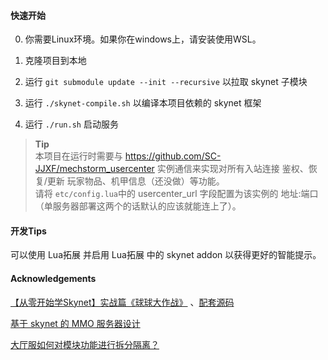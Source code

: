 #### 快速开始

0. 你需要Linux环境。如果你在windows上，请安装使用WSL。

1. 克隆项目到本地

2. 运行 `git submodule update --init --recursive` 以拉取 skynet 子模块

3. 运行 `./skynet-compile.sh` 以编译本项目依赖的 skynet 框架

4. 运行 `./run.sh` 启动服务

> **Tip**  
> 本项目在运行时需要与 https://github.com/SC-JJXF/mechstorm_usercenter 实例通信来实现对所有入站连接 鉴权、恢复/更新 玩家物品、机甲信息（还没做）等功能。   
> 请将 `etc/config.lua`中的 usercenter_url 字段配置为该实例的 地址:端口（单服务器部署这两个的话默认的应该就能连上了）。

#### 开发Tips

可以使用 Lua拓展 并启用 Lua拓展 中的 skynet addon 以获得更好的智能提示。


#### Acknowledgements

[【从零开始学Skynet】实战篇《球球大作战》](https://blog.csdn.net/yangyu20121224/article/details/130139204) 、[配套源码](https://gitee.com/frank-yangyu/ball-server)

[基于 skynet 的 MMO 服务器设计](https://blog.codingnow.com/2015/04/skynet_mmo.html)

[大厅服如何对模块功能进行拆分隔离？](https://huahua132.github.io/2023/05/03/skynet_fly_word/word_4/D_q/)